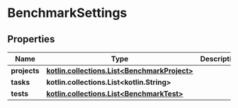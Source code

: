 
# BenchmarkSettings

## Properties
Name | Type | Description | Notes
------------ | ------------- | ------------- | -------------
**projects** | [**kotlin.collections.List&lt;BenchmarkProject&gt;**](BenchmarkProject.md) |  |  [optional]
**tasks** | **kotlin.collections.List&lt;kotlin.String&gt;** |  |  [optional]
**tests** | [**kotlin.collections.List&lt;BenchmarkTest&gt;**](BenchmarkTest.md) |  |  [optional]



